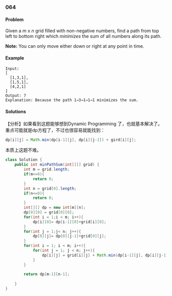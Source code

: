 ### 064
#### Problem

Given a *m* x *n* grid filled with non-negative numbers, find a path from top left to bottom right which *minimizes* the sum of all numbers along its path.

**Note:** You can only move either down or right at any point in time.

#### Example

```
Input:
[
  [1,3,1],
  [1,5,1],
  [4,2,1]
]
Output: 7
Explanation: Because the path 1→3→1→1→1 minimizes the sum.
```



#### Solutions

【分析】如果看到这题能够想到Dynamic Programming 了，也就基本解决了。重点可能就是dp方程了，不过也很容易就能找到：

```java
dp[i][j] = Math.min(dp[i-1][j], dp[i][j-1]) + gird[i][j];
```

本质上这题不难。

```java
class Solution {
    public int minPathSum(int[][] grid) {
        int m = grid.length;
        if(m<=0){
            return 0;
        }
        int n = grid[0].length;
        if(n<=0){
            return 0;
        }
        int[][] dp = new int[m][n];
        dp[0][0] = grid[0][0];
        for(int i = 1;i < m; i++){
            dp[i][0]= dp[i-1][0]+grid[i][0];
        }
        for(int j = 1;j< n; j++){
            dp[0][j]= dp[0][j-1]+grid[0][j];
        }
        for(int i = 1; i < m; i++){
            for(int j = 1; j < n; j++){
                dp[i][j] = grid[i][j] + Math.min(dp[i-1][j], dp[i][j-1]);
            }
        }
        
        return dp[m-1][n-1];
        
    }
}
```

